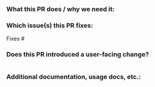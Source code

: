 <!--
Thank you for contributing to Fluent Operator!
Your commits need to follow DCO: https://probot.github.io/apps/dco/
And please provide the following information to help us make the most of your pull request:
-->

### What this PR does / why we need it:

### Which issue(s) this PR fixes:
<!--
Usage: `Fixes #<issue number>`, or `Fixes (paste link of issue)`.
-->
Fixes #

### Does this PR introduced a user-facing change?
<!--
If no, just write "None" in the release-note block below.
If yes, a release note is required:
Enter your extended release note in the block below. If the PR requires additional action from users switching to the new release, include the string "action required".

For more information on release notes see: https://github.com/kubernetes/community/blob/master/contributors/guide/release-notes.md
-->
```release-note

```

### Additional documentation, usage docs, etc.:
<!--
This section can be blank if this pull request does not require a release note.
Please use the following format for linking documentation or pass the
section below:
- [KEP]: <link>
- [Usage]: <link>
- [Other doc]: <link>
-->
```docs

```